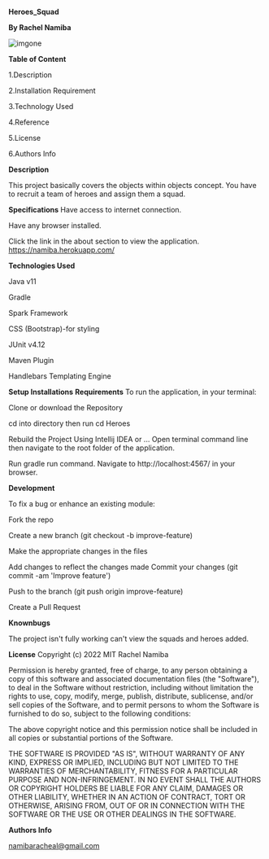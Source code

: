 **Heroes_Squad**

**By Rachel Namiba**

![imgone](https://user-images.githubusercontent.com/97960990/168557784-517367c9-0a3c-444e-9836-af9f58648fd4.png)

**Table of Content**

1.Description

2.Installation Requirement

3.Technology Used

4.Reference

5.License

6.Authors Info

**Description**

This project basically covers the objects within objects concept. You have to recruit a  team of heroes and assign them a squad.

**Specifications**
Have access to internet connection.

Have any browser installed.

Click the link in the about section to view the application.
https://namiba.herokuapp.com/

**Technologies Used**

Java v11

Gradle

Spark Framework

CSS (Bootstrap)-for styling

JUnit v4.12

Maven Plugin

Handlebars Templating Engine

**Setup Installations** 
**Requirements**
To run the application, in your terminal:

Clone or download the Repository

cd into directory then run cd Heroes

Rebuild the Project Using Intellij IDEA or ...
Open terminal command line then navigate to the root folder of the application.

Run gradle run command.
Navigate to http://localhost:4567/ in your browser.

**Development**

To fix a bug or enhance an existing module:

Fork the repo

Create a new branch (git checkout -b improve-feature)

Make the appropriate changes in the files

Add changes to reflect the changes made
Commit your changes (git commit -am 'Improve feature')

Push to the branch (git push origin improve-feature)

Create a Pull Request

**Knownbugs**

The project isn't fully working can't view the squads and heroes added.

**License**
Copyright (c) 2022 MIT Rachel Namiba

Permission is hereby granted, free of charge, to any person obtaining a copy of this software and associated documentation files (the "Software"), to deal in the Software without restriction, including without limitation the rights to use, copy, modify, merge, publish, distribute, sublicense, and/or sell copies of the Software, and to permit persons to whom the Software is furnished to do so, subject to the following conditions:

The above copyright notice and this permission notice shall be included in all copies or substantial portions of the Software.

THE SOFTWARE IS PROVIDED "AS IS", WITHOUT WARRANTY OF ANY KIND, EXPRESS OR IMPLIED, INCLUDING BUT NOT LIMITED TO THE WARRANTIES OF MERCHANTABILITY, FITNESS FOR A PARTICULAR PURPOSE AND NON-INFRINGEMENT. IN NO EVENT SHALL THE AUTHORS OR COPYRIGHT HOLDERS BE LIABLE FOR ANY CLAIM, DAMAGES OR OTHER LIABILITY, WHETHER IN AN ACTION OF CONTRACT, TORT OR OTHERWISE, ARISING FROM, OUT OF OR IN CONNECTION WITH THE SOFTWARE OR THE USE OR OTHER DEALINGS IN THE SOFTWARE.


**Authors Info**

namibaracheal@gmail.com
